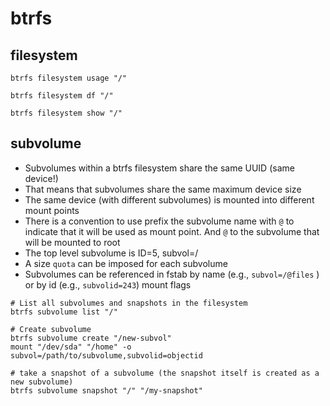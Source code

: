 # btrfs

## filesystem

```shell
btrfs filesystem usage "/"

btrfs filesystem df "/"

btrfs filesystem show "/"
```

## subvolume

- Subvolumes within a btrfs filesystem share the same UUID (same device!)
- That means that subvolumes share the same maximum device size
- The same device (with different subvolumes) is mounted into different mount points
- There is a convention to use prefix the subvolume name with `@` to indicate that it will be used as mount point. And `@` to the subvolume that will be mounted to root
- The top level subvolume is ID=5, subvol=/
- A size `quota` can be imposed for each subvolume
- Subvolumes can be referenced in fstab by name (e.g., `subvol=/@files` ) or by id (e.g., `subvolid=243`) mount flags

```shell
# List all subvolumes and snapshots in the filesystem
btrfs subvolume list "/"

# Create subvolume
btrfs subvolume create "/new-subvol"
mount "/dev/sda" "/home" -o subvol=/path/to/subvolume,subvolid=objectid

# take a snapshot of a subvolume (the snapshot itself is created as a new subvolume)
btrfs subvolume snapshot "/" "/my-snapshot"
```
